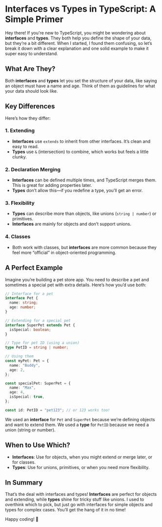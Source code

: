 

# **Interfaces vs Types in TypeScript: A Simple Primer**

Hey there! If you're new to TypeScript, you might be wondering about **interfaces** and **types**. They both help you define the shape of your data, but they’re a bit different. When I started, I found them confusing, so let’s break it down with a clear explanation and one solid example to make it super easy to understand.

## **What Are They?**

Both **interfaces** and **types** let you set the structure of your data, like saying an object must have a name and age. Think of them as guidelines for what your data should look like.

## **Key Differences**

Here’s how they differ:

### **1. Extending**
- **Interfaces** use `extends` to inherit from other interfaces. It’s clean and easy to read.
- **Types** use `&` (intersection) to combine, which works but feels a little clunky.

### **2. Declaration Merging**
- **Interfaces** can be defined multiple times, and TypeScript merges them. This is great for adding properties later.
- **Types** don’t allow this—if you redefine a type, you’ll get an error.

### **3. Flexibility**
- **Types** can describe more than objects, like unions (`string | number`) or primitives.
- **Interfaces** are mainly for objects and don’t support unions.

### **4. Classes**
- Both work with classes, but **interfaces** are more common because they feel more “official” in object-oriented programming.

## **A Perfect Example**

Imagine you’re building a pet store app. You need to describe a pet and sometimes a special pet with extra details. Here’s how you’d use both:

```typescript
// Interface for a pet
interface Pet {
  name: string;
  age: number;
}

// Extending for a special pet
interface SuperPet extends Pet {
  isSpecial: boolean;
}

// Type for pet ID (using a union)
type PetID = string | number;

// Using them
const myPet: Pet = {
  name: "Buddy",
  age: 2,
};

const specialPet: SuperPet = {
  name: "Max",
  age: 4,
  isSpecial: true,
};

const id: PetID = "pet123"; // or 123 works too!
```

We used an **interface** for `Pet` and `SuperPet` because we’re defining objects and want to extend them. We used a **type** for `PetID` because we need a union (string or number).

## **When to Use Which?**

- **Interfaces**: Use for objects, when you might extend or merge later, or for classes.
- **Types**: Use for unions, primitives, or when you need more flexibility.

## **In Summary**

That’s the deal with interfaces and types! **Interfaces** are perfect for objects and extending, while **types** shine for tricky stuff like unions. I used to overthink which to pick, but just go with interfaces for simple objects and types for complex cases. You’ll get the hang of it in no time!

Happy coding! 🐾

